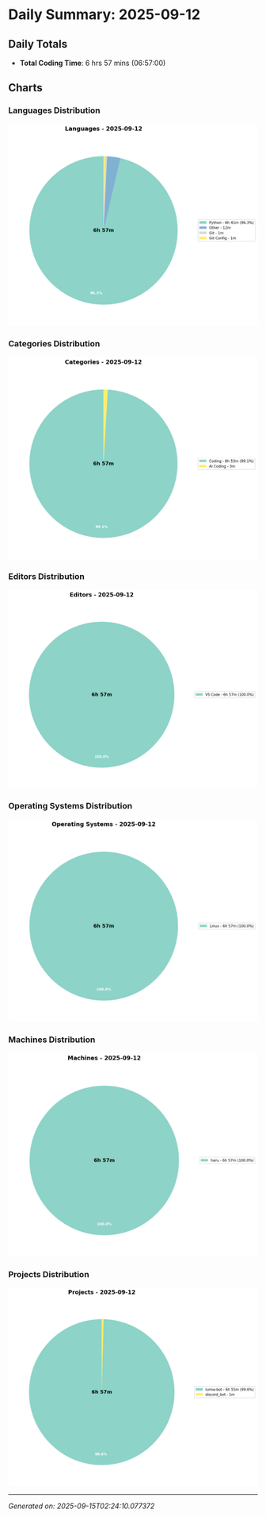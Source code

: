 # Daily Summary: 2025-09-12

## Daily Totals
- **Total Coding Time**: 6 hrs 57 mins (06:57:00)

## Charts

### Languages Distribution
![Languages](/charts/languages_-_2025-09-12.png)

### Categories Distribution
![Categories](/charts/categories_-_2025-09-12.png)

### Editors Distribution
![Editors](/charts/editors_-_2025-09-12.png)

### Operating Systems Distribution
![Operating Systems](/charts/operating_systems_-_2025-09-12.png)

### Machines Distribution
![Machines](/charts/machines_-_2025-09-12.png)

### Projects Distribution
![Projects](/charts/projects_-_2025-09-12.png)

---
*Generated on: 2025-09-15T02:24:10.077372*
